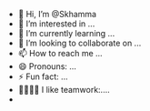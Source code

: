 - 👋 Hi, I’m @Skhamma
- 👀 I’m interested in ...
- 🌱 I’m currently learning ...
- 💞️ I’m looking to collaborate on ...
- 📫 How to reach me ...
- 😄 Pronouns: ...
- ⚡ Fun fact: ...
- 👨‍👩‍👧‍👧 I like teamwork:....
- 

<!---
Skhamma/Skhamma is a ✨ special ✨ repository because its `README.md` (this file) appears on your GitHub profile.
You can click the Preview link to take a look at your changes.
--->
